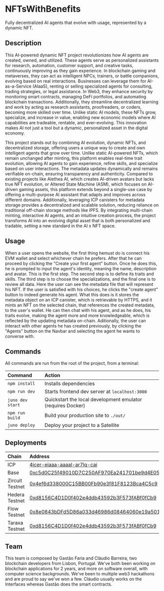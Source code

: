 # NFTsWithBenefits

Fully decentralized AI agents that evolve with usage, represented by a dynamic NFT.

## Description

This AI-powered dynamic NFT project revolutionizes how AI agents are created, owned, and utilized. These agents serve as personalized assistants for research, automation, customer support, and creative tasks, continuously improving as they gain experience. In blockchain gaming and metaverses, they can act as intelligent NPCs, trainers, or battle companions, evolving based on real interactions. Businesses can leverage them for AI-as-a-Service (AIaaS), renting or selling specialized agents for consulting, trading strategies, or legal assistance. In Web3, they enhance security by monitoring smart contracts, managing DeFi portfolios, and automating blockchain transactions. Additionally, they streamline decentralized learning and work by acting as research assistants, proofreaders, or coders, becoming more skilled over time. Unlike static AI models, these NFTs grow, specialize, and increase in value, enabling new economic models where AI capabilities are tradeable, rentable, and ever-evolving. This innovation makes AI not just a tool but a dynamic, personalized asset in the digital economy.

This project stands out by combining AI evolution, dynamic NFTs, and decentralized storage, offering users a unique way to create and own intelligent agents that grow over time. Unlike static AI-powered NFTs, which remain unchanged after minting, this platform enables real-time trait evolution, allowing AI agents to gain experience, refine skills, and specialize based on user interactions. The metadata updates dynamically and remains verifiable on-chain, ensuring transparency and authenticity. Compared to existing projects like Alethea AI, which creates AI-driven avatars but lacks true NFT evolution, or Altered State Machine (ASM), which focuses on AI-driven gaming assets, this platform extends beyond a single-use case by offering a multi-purpose AI assistant that adapts and improves across different domains. Additionally, leveraging ICP canisters for metadata storage provides a decentralized and scalable solution, reducing reliance on traditional off-chain storage methods like IPFS. By integrating multi-chain minting, interactive AI agents, and an intuitive creation process, the project transforms AI into an evolving digital asset that is both personalized and tradable, setting a new standard in the AI x NFT space.

## Usage

When a user opens the website, the first thing hemust do is connect his EVM wallet and select whichever chain he prefers. After that he can proceed by clicking the "Create your first agent" button. Once he does this, he is prompted to input the agent's identity, meaning the name, description and avatar. This is the first step. The second step is to define its traits and skills. The third step is to choose the specializations, and the final one is to review all data. Here the user can see the metadata file that will represent his NFT. If the user is satisfied with his choices, he clicks the "create agent" button to indeed generate his agent. What this does is it stores the metadata object on an ICP canister, which is retrievable by HTTPS, and it mints an NFT on the selected chain, that references the created metadata, to the user's wallet. He can then chat with his agent, and as he does, his traits evolve, making the agent more and more knowledgeable, which is reflected by the updating metadata on-chain. Aditionally, the user can interact with other agents he has created previously, by clicking the "Agents" button on the Navbar and selecting the agent he wants to converse with.

## Commands

All commands are run from the root of the project, from a terminal:

| Command          | Action                                                      |
| :--------------- | :---------------------------------------------------------- |
| `npm install`    | Installs dependencies                                       |
| `npm run dev`    | Starts frontend dev server at `localhost:3000`              |
| `juno dev start` | Quickstart the local development emulator (requires Docker) |
| `npm run build`  | Build your production site to `./out/`                      |
| `juno deploy`    | Deploy your project to a Satellite                          |

## Deployments

| Chain            | Address                                                                                                                               |
| :--------------- | :------------------------------------------------------------------------------------------------------------------------------------ |
| ICP              | [4icer-eiaaa-aaaal-ar7lq-cai](https://dashboard.internetcomputer.org/canister/4icer-eiaaa-aaaal-ar7lq-cai)                            |
| Base             | [0xc5d0C25f49010D7C250AF970Ea241701be9d4E05](https://basescan.org/address/0xc5d0C25f49010D7C250AF970Ea241701be9d4E05)                 |
| Zircuit Testnet  | [0x4ef6d338000C15BB00Fb90e3f81F8123Bca4C5c9](https://explorer.testnet.zircuit.com/address/0x4ef6d338000C15BB00Fb90e3f81F8123Bca4C5c9) |
| Hedera Testnet   | [0xd8156C4D1D0f402e4ddb43592b3F573fABf0fCb9](https://hashscan.io/testnet/contract/0.0.5639768?pr=1&ps=1&pf=1&pa=1)                    |
| Flow Testnet     | [0x8e0843bDFd5D86a033d46986d08464060e19a501](https://evm-testnet.flowscan.io/address/0x8e0843bDFd5D86a033d46986d08464060e19a501)      |
| Taraxa Testnet   | [0xd8156C4D1D0f402e4ddb43592b3F573fABf0fCb9](https://testnet.to/address/0xd8156C4D1D0f402e4ddb43592b3F573fABf0fCb9)                   |

## Team

This team is composed by Gastão Faria and Cláudio Barreira, two blockchain developers from Lisbon, Portugal. We've both been working on blockchain applications for 2 years, and more on software overall, with computer science backgrounds. We've been to multiple web3 hackathons and are proud to say we've won a few. Cláudio usually works on the Interfaces whereas Gastão does the smart contracts.
